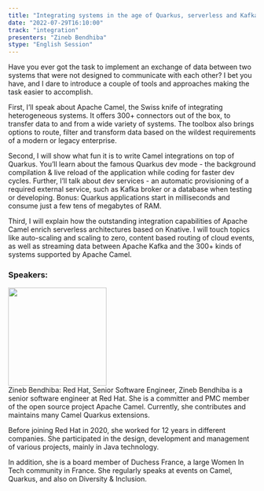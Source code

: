 ```yaml
---
title: "Integrating systems in the age of Quarkus, serverless and Kafka"
date: "2022-07-29T16:10:00"
track: "integration"
presenters: "Zineb Bendhiba"
stype: "English Session"
---
```

Have you ever got the task to implement an exchange of data between two systems that were not designed to communicate with each other? I bet you have, and I dare to introduce a couple of tools and approaches making the task easier to accomplish.

First, I’ll speak about Apache Camel, the Swiss knife of integrating heterogeneous systems. It offers 300+ connectors out of the box, to transfer data to and from a wide variety of systems. The toolbox also brings options to route, filter and transform data based on the wildest requirements of a modern or legacy enterprise.

Second, I will show what fun it is to write Camel integrations on top of Quarkus. You’ll learn about the famous Quarkus dev mode - the background compilation & live reload of the application while coding for faster dev cycles. Further, I’ll talk about dev services - an automatic provisioning of a required external service, such as Kafka broker or a database when testing or developing. Bonus: Quarkus applications start in milliseconds and consume just a few tens of megabytes of RAM.

Third, I will explain how the outstanding integration capabilities of Apache Camel enrich serverless architectures based on Knative. I will touch topics like auto-scaling and scaling to zero, content based routing of cloud events, as well as streaming data between Apache Kafka and the 300+ kinds of systems supported by Apache Camel.
 ### Speakers: 
 <img src="images/speaker/1226.png" width="200" /><br>Zineb Bendhiba: Red Hat, Senior Software Engineer, Zineb Bendhiba is a senior software engineer at Red Hat. She is a committer and PMC member of the open source project Apache Camel. Currently, she contributes and maintains many Camel Quarkus extensions.

Before joining Red Hat in 2020, she worked for 12 years in different companies. She participated in the design, development and management of various projects, mainly in Java technology.

In addition, she is a board member of Duchess France, a large Women In Tech community in France. She regularly speaks at events on Camel, Quarkus, and also on Diversity & Inclusion.

 
